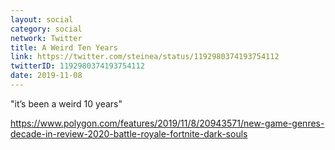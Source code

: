 ```yaml
---
layout: social
category: social
network: Twitter
title: A Weird Ten Years
link: https://twitter.com/steinea/status/1192980374193754112
twitterID: 1192980374193754112
date: 2019-11-08
---
```


"it’s been a weird 10 years"

<https://www.polygon.com/features/2019/11/8/20943571/new-game-genres-decade-in-review-2020-battle-royale-fortnite-dark-souls>
